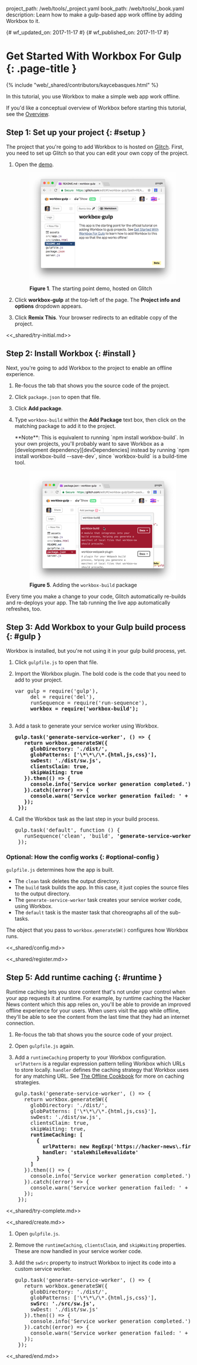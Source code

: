 project_path: /web/tools/_project.yaml
book_path: /web/tools/_book.yaml
description: Learn how to make a gulp-based app work offline by adding Workbox to it.

{# wf_updated_on: 2017-11-17 #}
{# wf_published_on: 2017-11-17 #}

# Get Started With Workbox For Gulp {: .page-title }

{% include "web/_shared/contributors/kaycebasques.html" %}

In this tutorial, you use Workbox to make a simple web app work offline.

If you'd like a conceptual overview of Workbox before starting this tutorial,
see the [Overview](/web/tools/workbox/overview).

## Step 1: Set up your project {: #setup }

The project that you're going to add Workbox to is hosted on [Glitch][Glitch].
First, you need to set up Glitch so that you can edit your own copy of the
project.

[Glitch]: https://glitch.com/about/

1. Open the [demo](https://glitch.com/edit/#!/workbox-gulp).

     <figure>
       <img src="imgs/gulp/demo.png"
         alt="The starting point demo, hosted on Glitch"/>
       <figcaption>
         <b>Figure 1</b>. The starting point demo, hosted on Glitch
       </figcaption>
     </figure>

1. Click **workbox-gulp** at the top-left of the page. The **Project
   info and options** dropdown appears.
1. Click **Remix This**. Your browser redirects to an editable copy of
   the project.

<<_shared/try-initial.md>>

## Step 2: Install Workbox {: #install }

Next, you're going to add Workbox to the project to enable an offline
experience.

1. Re-focus the tab that shows you the source code of the project.
1. Click `package.json` to open that file.
1. Click **Add package**.
1. Type `workbox-build` within the **Add Package** text box, then
   click on the matching package to add it to the project.

     <aside class="note">**Note**: This is equivalent to running `npm install
     workbox-build`. In your own projects, you'll probably want to
     save Workbox as a [development dependency][devDependencies] instead by
     running `npm install workbox-build --save-dev`, since
     `workbox-build` is a build-time tool.</aside>

     <figure>
       <img src="imgs/gulp/add-package.png"
         alt="Adding the workbox-build package"/>
       <figcaption>
         <b>Figure 5</b>. Adding the <code>workbox-build</code> package
       </figcaption>
     </figure>

[devDependencies]: https://docs.npmjs.com/files/package.json#devdependencies
   
Every time you make a change to your code, Glitch automatically
re-builds and re-deploys your app. The tab running the live app automatically
refreshes, too.

## Step 3: Add Workbox to your Gulp build process {: #gulp }

Workbox is installed, but you're not using it in your gulp build process, yet.

1. Click `gulpfile.js` to open that file.
1. Import the Workbox plugin. The bold code is the code that you need to add to your project.

    <pre class="prettyprint">var gulp = require('gulp'),
        del = require('del'),
        runSequence = require('run-sequence'),
        <strong>workbox = require('workbox-build');</strong>
    </pre>

1. Add a task to generate your service worker using Workbox.

    <pre class="prettyprint"><strong>gulp.task('generate-service-worker', () => {
      return workbox.generateSW({
        globDirectory: './dist/',
        globPatterns: ['\*\*\/\*.{html,js,css}'],
        swDest: './dist/sw.js',
        clientsClaim: true,
        skipWaiting: true
      }).then(() => {
        console.info('Service worker generation completed.');
      }).catch((error) => {
        console.warn('Service worker generation failed: ' + error);
      });
    });</strong></pre>

1. Call the Workbox task as the last step in your build process.
    
    <pre class="prettyprint">gulp.task('default', function () {
      runSequence('clean', 'build', <strong>'generate-service-worker'</strong>);
    });</pre>

### Optional: How the config works {: #optional-config }

`gulpfile.js` determines how the app is built.

* The `clean` task deletes the output directory.
* The `build` task builds the app. In this case, it just copies the source files to the output
  directory.
* The `generate-service-worker` task creates your service worker code, using Workbox.
* The `default` task is the master task that choreographs all of the sub-tasks.

The object that you pass to `workbox.generateSW()` configures how Workbox runs.

<<_shared/config.md>>

<<_shared/register.md>>

## Step 5: Add runtime caching {: #runtime }

Runtime caching lets you store content that's not under your control
when your app requests it at runtime. For example, by runtime caching the
Hacker News content which this app relies on, you'll be able to provide
an improved offline experience for your users. When users visit the app
while offline, they'll be able to see the content from the last time
that they had an internet connection.

1. Re-focus the tab that shows you the source code of your project.
1. Open `gulpfile.js` again.
1. Add a `runtimeCaching` property to your Workbox configuration.
   `urlPattern` is a regular expression pattern telling Workbox which
   URLs to store locally. `handler` defines the caching strategy that Workbox
   uses for any matching URL. See [The Offline Cookbook][cookbook] for more
   on caching strategies.

    <pre class="prettyprint">gulp.task('generate-service-worker', () => {
      return workbox.generateSW({
        globDirectory: './dist/',
        globPatterns: ['\*\*\/\*.{html,js,css}'],
        swDest: './dist/sw.js',
        clientsClaim: true,
        skipWaiting: true,
        <strong>runtimeCaching: [
          {
            urlPattern: new RegExp('https://hacker-news\.firebaseio\.com'),
            handler: 'staleWhileRevalidate'
          }
        ]</strong>
      }).then(() => {
        console.info('Service worker generation completed.');
      }).catch((error) => {
        console.warn('Service worker generation failed: ' + error);
      });
    });</pre>


[cookbook]: /web/fundamentals/instant-and-offline/offline-cookbook/

<<_shared/try-complete.md>>

<<_shared/create.md>>

1. Open `gulpfile.js`.
1. Remove the `runtimeCaching`, `clientsClaim`, and `skipWaiting` properties.
   These are now handled in your service worker code.
1. Add the `swSrc` property to instruct Workbox to inject its code into a custom service worker. 

    <pre class="prettyprint">gulp.task('generate-service-worker', () => {
      return workbox.generateSW({
        globDirectory: './dist/',
        globPatterns: ['\*\*\/\*.{html,js,css}'],
        <strong>swSrc: './src/sw.js',</strong>
        swDest: './dist/sw.js'
      }).then(() => {
        console.info('Service worker generation completed.');
      }).catch((error) => {
        console.warn('Service worker generation failed: ' + error);
      });
    });</pre>

<<_shared/end.md>>
